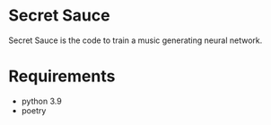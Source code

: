 # Secret Sauce

Secret Sauce is the code to train a music generating neural network.

# Requirements

- python 3.9
- poetry
